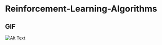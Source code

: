 # Reinforcement-Learning-Algorithms


## GIF


![Alt Text](https://github.com/SaminYeasar/Reinforcement-Learning-Algorithms/tree/master/GAIL/GAIL_deterministic_PolicyNN/BipedalWalker-v2/BipedalWalker-v2.gif)
